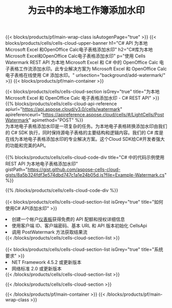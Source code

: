 ﻿---
title: 为云中的本地工作簿添加水印
description: 用于为 Microsoft Excel 和 OpenOffice Calc 添加水印的云 API 和 SDK。 Cells 云API 为本地电子表格添加水印。SDK支持多种开发语言。它们包括 Android、C#、Go、Java、NodeJS、Perl、PHP、Python、Ruby 和 swift。
url: /zh/net/background/add-watermark/
---
{{< blocks/products/pf/main-wrap-class isAutogenPage="true" >}}
{{< blocks/products/cells/cells-cloud-upper-banner h1="C# API 为本地Microsoft Excel 和OpenOffice Calc电子表格添加水印" h2="C#库为本地Microsoft Excel和OpenOffice Calc电子表格添加水印" p="使用 Cells Watermark REST API 为本地 Microsoft Excel 和 C# 中的 OpenOffice Calc 电子表格工作流添加水印。此专业解决方案为 Microsoft Excel 和 OpenOffice Calc 电子表格在线使用 C# 添加水印。" urlsection="background/add-watermark/" >}}
{{< blocks/products/pf/main-container >}}

{{< blocks/products/cells/cells-cloud-section isGrey="true" title="为本地 Microsoft Excel 和 OpenOffice Calc 电子表格添加水印 - C# REST API" >}}
{{% blocks/products/cells/cells-cloud-api-reference apiurl="https://api.aspose.cloud/v3.0/cells/watermark" apireferenceurl="https://apireference.aspose.cloud/cells/#/LightCells/PostWatermark" apimethod="POST" %}}
<br/>
为本地电子表格添加水印是一项复杂的任务。为本地电子表格转换添加水印由我们的 C# SDK 执行，同时保持源电子表格的主要结构和逻辑内容。我们的 C# 库是在线为本地电子表格添加水印的专业解决方案。这个Cloud SDK给C#开发者强大的功能和完美的API。
<br/>
<br/>
{{% blocks/products/cells/cells-cloud-code-div title="C# 中的代码示例使用 REST API 为本地电子表格添加水印" gistPath="https://gist.github.com/aspose-cells-cloud-gists/8a5b324fdf3e574dbd747c1a1e24b05d.js?file=Example-Watermark.cs" %}}
  
{{% /blocks/products/cells/cells-cloud-code-div %}}
<br/>
<br/>
{{< blocks/products/cells/cells-cloud-section-list isGrey="true" title="如何使用C# API添加水印" >}}
<li>创建一个帐户<a href="https://dashboard.aspose.cloud/">仪表板</a>获得免费的 API 配额和授权详细信息</li>
<li>使用客户端 ID、客户端密码、基本 URL 和 API 版本初始化 CellsApi</li>
<li>调用 PostWatermark 方法获取结果流</li>
{{< /blocks/products/cells/cells-cloud-section-list >}}
<br/>
<br/>
{{< blocks/products/cells/cells-cloud-section-list isGrey="true" title="系统要求" >}}
<li>NET Framework 4.5.2 或更新版本</li>
<li>网络标准 2.0 或更新版本</li>
{{< /blocks/products/cells/cells-cloud-section-list >}}

{{< /blocks/products/cells/cells-cloud-section >}}

{{< /blocks/products/pf/main-container >}}
{{< /blocks/products/pf/main-wrap-class >}}
